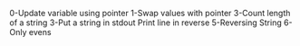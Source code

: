 0-Update variable using pointer
1-Swap values with pointer
3-Count length of a string
3-Put a string in stdout
Print line in reverse
5-Reversing String
6- Only evens
